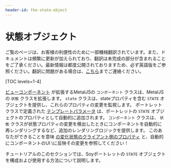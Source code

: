 ```yaml
---
header-id: the-state-object
---
```


# 状態オブジェクト

<p class="alert alert-info"><span class="wysiwyg-color-blue120">ご覧のページは、お客様の利便性のために一部機械翻訳されています。また、ドキュメントは頻繁に更新が加えられており、翻訳は未完成の部分が含まれることをご了承ください。最新情報は都度公開されておりますため、必ず英語版をご参照ください。翻訳に問題がある場合は、<a href="mailto:support-content-jp@liferay.com">こちら</a>までご連絡ください。</span></p>

[TOC levels=1-4]

[ビューコンポーネント](/docs/7-1/tutorials/-/knowledge_base/t/creating-a-soy-portlet#configuring-the-view-layer) が拡張するMetalJSの `コンポーネント` クラスは、MetalJSの `状態` クラスを拡張します。 `state` クラスは、stateプロパティを含む `STATE` オブジェクトを提供し、これらのプロパティの変更を監視します。 ポートレットクラスで定義された [テンプレートパラメータ](/docs/7-1/tutorials/-/knowledge_base/t/creating-a-soy-portlet#using-portlet-template-parameters-in-the-soy-template) は、ポートレットの `STATE` オブジェクトのプロパティとして自動的に追加されます。 `コンポーネント` クラスは、 `状態` クラスが状態プロパティの変更を検出したときにコンポーネントを自動的に再レンダリングするなど、追加のレンダリングロジックを提供します。 このあなたができることを意味 [の変化状態のクライアント側のプロパティ](/docs/7-1/tutorials/-/knowledge_base/t/configuring-soy-portlet-template-parameters-on-the-client-side) と、自動的にコンポーネントのUI \に反映その変更を参照してください！

チュートリアルのこのセクションでは、Soyポートレットの `STATE` オブジェクトを構成および使用する方法について説明します。
